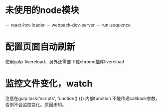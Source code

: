 # 未使用的node模块
－ react-hot-loader
－ webpack-dev-server
－ run-sequence

# 配置页面自动刷新
使用gulp-livereload，另外还需要下载chrome插件livereload

# 监控文件变化，watch
注意在gulp.task('scripts', function() {}) 内部function 不能传递callback参数，否则不会监控变化。原因未知。